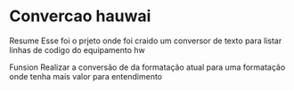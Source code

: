 # Convercao hauwai

Resume
Esse foi o prjeto onde foi craido um conversor de texto para listar linhas de codigo do equipamento hw

Funsion
Realizar a conversão de da formatação atual para uma formatação onde tenha mais valor para entendimento

